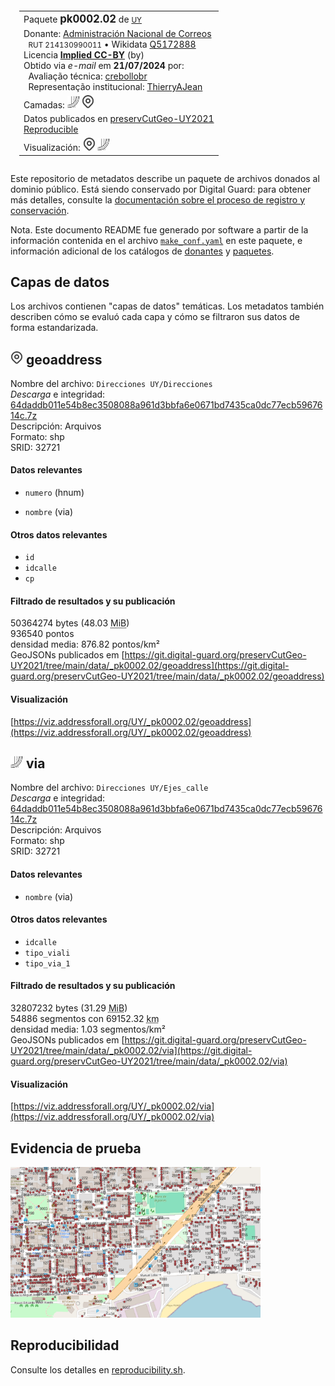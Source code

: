 <aside>
<table align="right" style="padding: 1em">
<tr><td>Paquete <big><b>pk0002.02</b></big> de <small><a target="_afacodes" title="Jurisdicción" href="https://afa.codes/UY">UY</a></small>
</td></tr>
<tr><td>
Donante: <a rel="external" target="_doador" href="https://catalogodatos.gub.uy/dataset/ide-direcciones-geograficas-del-uruguay">Administración Nacional de Correos</a>
<br/>&nbsp; <small>RUT 214130990011</small> • Wikidata <a rel="external" target="_doador" title="Enlace del descriptor Wikidata del donante" href="https://www.wikidata.org/wiki/Q5172888">Q5172888</a></small><br/>
Licencia <a rel="external" target="_doador" href="https://dl.digital-guard.org/e40a8eae6ab287564b7eddb6f56ed7ba84678e2960320565e2371f3d3ffcdaee.pdf"><b>Implied CC-BY</b></a> (by)<br/>
Obtido via <i>e-mail</i> em <b>21/07/2024</b> por:
<br/>&nbsp; Avaliação técnica: <a rel="external" target="_gitPerson" title="Usuario de Git" href="https://github.com/crebollobr">crebollobr</a>
<br/>&nbsp; Representação institucional: <a rel="external" target="_gitPerson" title="Usuario de" href="https://github.com/ThierryAJean">ThierryAJean</a><br/>
</td></tr>
<tr><td>Camadas: <a title="via" href="#-via"><img src="https://raw.githubusercontent.com/digital-guard/preserv/main/docs/assets/layerIcon-via.png" alt="via" width="20"/></a> <a title="geoaddress" href="#-geoaddress"><img src="https://raw.githubusercontent.com/digital-guard/preserv/main/docs/assets/layerIcon-geoaddress.png" alt="geoaddress" width="20"/></a> </td></tr>
<tr><td>Datos publicados en <a href="https://git.digital-guard.org/preservCutGeo-UY2021/tree/main/data/_pk0002.02">preservCutGeo-UY2021</a><br/><a href="#reproducibilidad">Reproducible</a></td></tr>
<tr><td>Visualización: <a title="geoaddress" href="https://viz.addressforall.org/UY/_pk0002.02/geoaddress"><img src="https://raw.githubusercontent.com/digital-guard/preserv/main/docs/assets/layerIcon-geoaddress.png" alt="geoaddress" width="20"/></a> <a title="via" href="https://viz.addressforall.org/UY/_pk0002.02/via"><img src="https://raw.githubusercontent.com/digital-guard/preserv/main/docs/assets/layerIcon-via.png" alt="via" width="20"/></a> </td></tr>
</table>
</aside>

<section>

Este repositorio de metadatos describe un paquete de archivos donados al dominio público. Está siendo conservado por Digital Guard: para obtener más detalles, consulte la [documentación sobre el proceso de registro y conservación](https://wiki.addressforall.org/doc/Documentação_Digital-guard).

Nota. Este documento README fue generado por software a partir de la información contenida en el archivo [`make_conf.yaml`](https://git.digital-guard.org/preserv-UY/blob/main/data/_pk0002.02/make_conf.yaml) en este paquete, e información adicional de los catálogos de [donantes](https://git.digital-guard.org/preserv-BR/blob/main/data/donor.csv) y [paquetes](https://git.digital-guard.org/preserv-BR/blob/main/data/donatedPack.csv).

# Capas de datos

Los archivos contienen "capas de datos" temáticas. Los metadatos también describen cómo se evaluó cada capa y cómo se filtraron sus datos de forma estandarizada.

## <img src="https://raw.githubusercontent.com/digital-guard/preserv/main/docs/assets/layerIcon-geoaddress.png" alt="geoaddress" width="20"/> geoaddress

Nombre del archivo: `Direcciones UY/Direcciones`<br/>*Descarga* e integridad: [64daddb011e54b8ec3508088a961d3bbfa6e0671bd7435ca0dc77ecb5967614c.7z](https://dl.digital-guard.org/64daddb011e54b8ec3508088a961d3bbfa6e0671bd7435ca0dc77ecb5967614c.7z)<br/>Descripción: Arquivos<br/>Formato: shp<br/>SRID: 32721

#### Datos relevantes
* `numero` (hnum)

* `nombre` (via)

#### Otros datos relevantes
* `id`
* `idcalle`
* `cp`

#### Filtrado de resultados y su publicación
50364274 bytes (48.03 <abbr title="mebibyte">MiB</abbr>)<br/>936540 pontos<br/>densidad media: 876.82 pontos/km²<br/>GeoJSONs publicados em [https://git.digital-guard.org/preservCutGeo-UY2021/tree/main/data/_pk0002.02/geoaddress](https://git.digital-guard.org/preservCutGeo-UY2021/tree/main/data/_pk0002.02/geoaddress)

#### Visualización
[https://viz.addressforall.org/UY/_pk0002.02/geoaddress](https://viz.addressforall.org/UY/_pk0002.02/geoaddress)
## <img src="https://raw.githubusercontent.com/digital-guard/preserv/main/docs/assets/layerIcon-via.png" alt="via" width="20"/> via

Nombre del archivo: `Direcciones UY/Ejes_calle`<br/>*Descarga* e integridad: [64daddb011e54b8ec3508088a961d3bbfa6e0671bd7435ca0dc77ecb5967614c.7z](https://dl.digital-guard.org/64daddb011e54b8ec3508088a961d3bbfa6e0671bd7435ca0dc77ecb5967614c.7z)<br/>Descripción: Arquivos<br/>Formato: shp<br/>SRID: 32721

#### Datos relevantes
* `nombre` (via)

#### Otros datos relevantes
* `idcalle`
* `tipo_viali`
* `tipo_via_1`

#### Filtrado de resultados y su publicación
32807232 bytes (31.29 <abbr title="mebibyte">MiB</abbr>)<br/>54886 segmentos con 69152.32 <abbr title="quilômetros">km</abbr><br/>densidad media: 1.03 segmentos/km²<br/>GeoJSONs publicados em [https://git.digital-guard.org/preservCutGeo-UY2021/tree/main/data/_pk0002.02/via](https://git.digital-guard.org/preservCutGeo-UY2021/tree/main/data/_pk0002.02/via)

#### Visualización
[https://viz.addressforall.org/UY/_pk0002.02/via](https://viz.addressforall.org/UY/_pk0002.02/via)

# Evidencia de prueba
<img src="qgis.png" width="400"/>

</section>
<section>

# Reproducibilidad

Consulte los detalles en [reproducibility.sh](https://git.digital-guard.org/preserv-UY/blob/main/data/_pk0002.02/reproducibility.sh).

</section>

